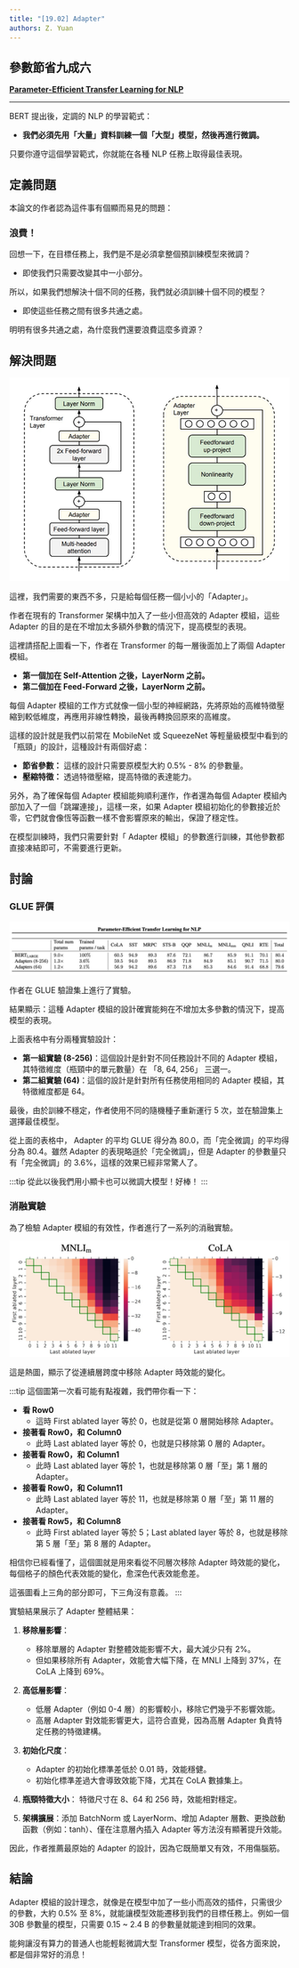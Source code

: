 ```yaml
---
title: "[19.02] Adapter"
authors: Z. Yuan
---
```


## 參數節省九成六

[**Parameter-Efficient Transfer Learning for NLP**](https://arxiv.org/abs/1902.00751)

---

BERT 提出後，定調的 NLP 的學習範式：

- **我們必須先用「大量」資料訓練一個「大型」模型，然後再進行微調。**

只要你遵守這個學習範式，你就能在各種 NLP 任務上取得最佳表現。

## 定義問題

本論文的作者認為這件事有個顯而易見的問題：

### 浪費！

回想一下，在目標任務上，我們是不是必須拿整個預訓練模型來微調？

- 即使我們只需要改變其中一小部分。

所以，如果我們想解決十個不同的任務，我們就必須訓練十個不同的模型？

- 即使這些任務之間有很多共通之處。

明明有很多共通之處，為什麼我們還要浪費這麼多資源？

## 解決問題

![Adapter](./img/img1.jpg)

這裡，我們需要的東西不多，只是給每個任務一個小小的「Adapter」。

作者在現有的 Transformer 架構中加入了一些小但高效的 Adapter 模組，這些 Adapter 的目的是在不增加太多額外參數的情況下，提高模型的表現。

這裡請搭配上圖看一下，作者在 Transformer 的每一層後面加上了兩個 Adapter 模組。

- **第一個加在 Self-Attention 之後，LayerNorm 之前。**
- **第二個加在 Feed-Forward 之後，LayerNorm 之前。**

每個 Adapter 模組的工作方式就像一個小型的神經網路，先將原始的高維特徵壓縮到較低維度，再應用非線性轉換，最後再轉換回原來的高維度。

這樣的設計就是我們以前常在 MobileNet 或 SqueezeNet 等輕量級模型中看到的「瓶頸」的設計，這種設計有兩個好處：

- **節省參數：** 這樣的設計只需要原模型大約 0.5% - 8% 的參數量。
- **壓縮特徵：** 透過特徵壓縮，提高特徵的表達能力。

另外，為了確保每個 Adapter 模組能夠順利運作，作者還為每個 Adapter 模組內部加入了一個「跳躍連接」，這樣一來，如果 Adapter 模組初始化的參數接近於零，它們就會像恆等函數一樣不會影響原來的輸出，保證了穩定性。

在模型訓練時，我們只需要針對「 Adapter 模組」的參數進行訓練，其他參數都直接凍結即可，不需要進行更新。

## 討論

### GLUE 評價

![benchmark](./img/img2.jpg)

作者在 GLUE 驗證集上進行了實驗。

結果顯示：這種 Adapter 模組的設計確實能夠在不增加太多參數的情況下，提高模型的表現。

上面表格中有分兩種實驗設計：

- **第一組實驗 (8-256)**：這個設計是針對不同任務設計不同的 Adapter 模組，其特徵維度（瓶頸中的單元數量）在 「8, 64, 256」 三選一。
- **第二組實驗 (64)**：這個的設計是針對所有任務使用相同的 Adapter 模組，其特徵維度都是 64。

最後，由於訓練不穩定，作者使用不同的隨機種子重新運行 5 次，並在驗證集上選擇最佳模型。

從上面的表格中， Adapter 的平均 GLUE 得分為 80.0，而「完全微調」的平均得分為 80.4。雖然 Adapter 的表現略遜於「完全微調」，但是 Adapter 的參數量只有「完全微調」的 3.6%，這樣的效果已經非常驚人了。

:::tip
從此以後我們用小顯卡也可以微調大模型！好棒！
:::

### 消融實驗

為了檢驗 Adapter 模組的有效性，作者進行了一系列的消融實驗。

![ablation](./img/img3.jpg)

這是熱圖，顯示了從連續層跨度中移除 Adapter 時效能的變化。

:::tip
這個圖第一次看可能有點複雜，我們帶你看一下：

- **看 Row0**
  - 這時 First ablated layer 等於 0，也就是從第 0 層開始移除 Adapter。
- **接著看 Row0，和 Column0**
  - 此時 Last ablated layer 等於 0，也就是只移除第 0 層的 Adapter。
- **接著看 Row0，和 Column1**
  - 此時 Last ablated layer 等於 1，也就是移除第 0 層「至」第 1 層的 Adapter。
- **接著看 Row0，和 Column11**
  - 此時 Last ablated layer 等於 11，也就是移除第 0 層「至」第 11 層的 Adapter。
- **接著看 Row5，和 Column8**
  - 此時 First ablated layer 等於 5；Last ablated layer 等於 8，也就是移除第 5 層「至」第 8 層的 Adapter。

相信你已經看懂了，這個圖就是用來看從不同層次移除 Adapter 時效能的變化，每個格子的顏色代表效能的變化，愈深色代表效能愈差。

這張圖看上三角的部分即可，下三角沒有意義。
:::

實驗結果展示了 Adapter 整體結果：

1. **移除層影響**：

   - 移除單層的 Adapter 對整體效能影響不大，最大減少只有 2%。
   - 但如果移除所有 Adapter，效能會大幅下降，在 MNLI 上降到 37%，在 CoLA 上降到 69%。

2. **高低層影響**：

   - 低層 Adapter（例如 0-4 層）的影響較小，移除它們幾乎不影響效能。
   - 高層 Adapter 對效能影響更大，這符合直覺，因為高層 Adapter 負責特定任務的特徵建構。

3. **初始化尺度**：

   - Adapter 的初始化標準差低於 0.01 時，效能穩健。
   - 初始化標準差過大會導致效能下降，尤其在 CoLA 數據集上。

4. **瓶頸特徵大小**： 特徵尺寸在 8、64 和 256 時，效能相對穩定。

5. **架構擴展**：添加 BatchNorm 或 LayerNorm、增加 Adapter 層數、更換啟動函數（例如：tanh）、僅在注意層內插入 Adapter 等方法沒有顯著提升效能。

因此，作者推薦最原始的 Adapter 的設計，因為它既簡單又有效，不用傷腦筋。

## 結論

Adapter 模組的設計理念，就像是在模型中加了一些小而高效的插件，只需很少的參數，大約 0.5% 至 8%，就能讓模型效能遷移到我們的目標任務上。例如一個 30B 參數量的模型，只需要 0.15 ~ 2.4 B 的參數量就能達到相同的效果。

能夠讓沒有算力的普通人也能輕鬆微調大型 Transformer 模型，從各方面來說，都是個非常好的消息！

